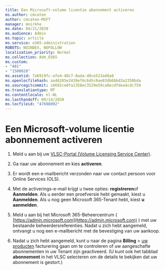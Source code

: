 ```yaml
---
title: Een Microsoft-volume licentie abonnement activeren
ms.author: cmcatee
author: cmcatee-MSFT
manager: mnirkhe
ms.date: 04/21/2020
ms.audience: Admin
ms.topic: article
ms.service: o365-administration
ROBOTS: NOINDEX, NOFOLLOW
localization_priority: Normal
ms.collection: Adm_O365
ms.custom:
- "481"
- "1500028"
ms.assetid: 7a6919fc-afe4-40c7-8ada-d8ce523ad8a8
ms.openlocfilehash: aa46285e2439ef6c645c0ae83db6bbd3a2350bda
ms.sourcegitcommit: c6692ce0fa1358ec3529e59ca0ecdfdea4cdc759
ms.translationtype: MT
ms.contentlocale: nl-NL
ms.lasthandoff: 09/14/2020
ms.locfileid: "47698092"
---
```

# <a name="activating-a-microsoft-volume-license-subscription"></a>Een Microsoft-volume licentie abonnement activeren

1. Meld u aan bij uw [VLSC-Portal (Volume Licensing Service Center)](https://go.microsoft.com/fwlink/p/?LinkId=329762).

2. Ga naar uw abonnement en kies **activeren**.

3. Er wordt een e-mailbericht verzonden naar uw contact persoon voor Online Services (OLS).

4. Met de activerings-e-mail krijgt u twee opties: **registreren**of **Aanmelden**. Als u eerder een proefversie hebt gemaakt, kiest u **Aanmelden**. Als u nog geen Microsoft 365-Tenant hebt, kiest **u aanmelden**.

5. Meld u aan bij het Microsoft 365-Beheercentrum ( [https://admin.microsoft.com](https://admin.microsoft.com) ) met uw bestaande beheerdersreferenties. Nadat u zich hebt aangemeld, ontvangt u nog een e-mailbericht met de bevestiging van uw aankoop.

6. Nadat u zich hebt aangemeld, kunt u naar de pagina **Billing** \> [uw producten](https://go.microsoft.com/fwlink/p/?linkid=842054) facturering gaan om te controleren of uw aangeschafte abonnementen in uw Tenant zijn geactiveerd. (U kunt ook het tabblad **abonnement** in het VLSC selecteren om de details te bekijken dat uw abonnement is gestort.)
